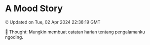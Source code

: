 # A Mood Story

⏰ Updated on Tue, 02 Apr 2024 22:38:19 GMT

💭 Thought: Mungkin membuat catatan harian tentang pengalamanku ngoding.

